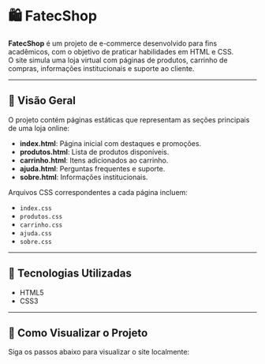 # 🛍️ FatecShop

**FatecShop** é um projeto de e-commerce desenvolvido para fins acadêmicos, com o objetivo de praticar habilidades em HTML e CSS.  
O site simula uma loja virtual com páginas de produtos, carrinho de compras, informações institucionais e suporte ao cliente.

---

## 📄 Visão Geral

O projeto contém páginas estáticas que representam as seções principais de uma loja online:

- **index.html**: Página inicial com destaques e promoções.
- **produtos.html**: Lista de produtos disponíveis.
- **carrinho.html**: Itens adicionados ao carrinho.
- **ajuda.html**: Perguntas frequentes e suporte.
- **sobre.html**: Informações institucionais.

Arquivos CSS correspondentes a cada página incluem:

- `index.css`
- `produtos.css`
- `carrinho.css`
- `ajuda.css`
- `sobre.css`

---

## 🧰 Tecnologias Utilizadas

- HTML5  
- CSS3

---

## 🚀 Como Visualizar o Projeto

Siga os passos abaixo para visualizar o site localmente:

```bash

